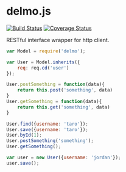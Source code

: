 # delmo.js
[![Build Status](https://travis-ci.org/shishidosoichiro/delmo.svg?branch=master)](https://travis-ci.org/shishidosoichiro/delmo)
[![Coverage Status](https://coveralls.io/repos/github/shishidosoichiro/delmo/badge.svg?branch=master)](https://coveralls.io/github/shishidosoichiro/delmo?branch=master)

RESTful interface wrapper for http client.


```js
var Model = require('delmo');

var User = Model.inherits({
	req: req.cd('user')
});

User.postSomething = function(data){
	return this.post('something', data)
}
User.getSomething = function(data){
	return this.get('something', data)
}

User.find({username: 'taro'});
User.save({username: 'taro'});
User.byId(1);
User.postSomething('something');
User.getSomething();

var user = new User({username: 'jordan'});
user.save();
```

